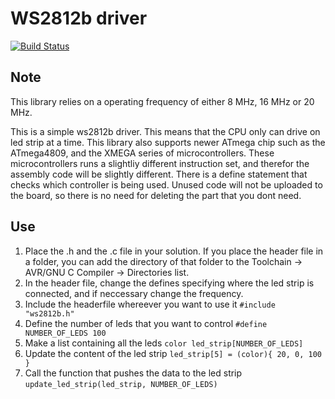 # WS2812b driver

[![Build Status](https://img.shields.io/badge/Supported%20devices-ATmega%200--series%2C%20XMEGA%2C%20ATmega-yellow)](https://travis-ci.com/username/projectname)

## Note
This library relies on a operating frequency of either 8 MHz, 16 MHz or 20 MHz.

This is a simple ws2812b driver. This means that the CPU only can drive on led strip at a time. This library also supports 
newer ATmega chip such as the ATmega4809, and the XMEGA series of microcontrollers. These microcontrollers runs a slightliy different instruction set, and therefor the assembly code will be slightly different. There is a define statement that checks which controller is being used. Unused code will not be uploaded to the board, so there is no need for deleting the part that you dont need.

## Use
1) Place the .h and the .c file in your solution. If you place the header file in a folder, you can add the directory of that 
folder to 
the Toolchain -> AVR/GNU C Compiler -> Directories list.
2) In the header file, change the defines specifying where the led strip is connected, and if neccessary change the frequency.
3) Include the headerfile whereever you want to use it ```#include "ws2812b.h"```
4) Define the number of leds that you want to control ```#define NUMBER_OF_LEDS 100```
5) Make a list containing all the leds ```color led_strip[NUMBER_OF_LEDS]```
6) Update the content of the led strip ```led_strip[5] = (color){ 20, 0, 100 }```
7) Call the function that pushes the data to the led strip ```update_led_strip(led_strip, NUMBER_OF_LEDS)```
